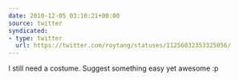 ```yaml
---
date: 2010-12-05 03:10:21+00:00
source: twitter
syndicated:
- type: twitter
  url: https://twitter.com/roytang/statuses/11256032353325056/
---
```


I still need a costume. Suggest something easy yet awesome :p